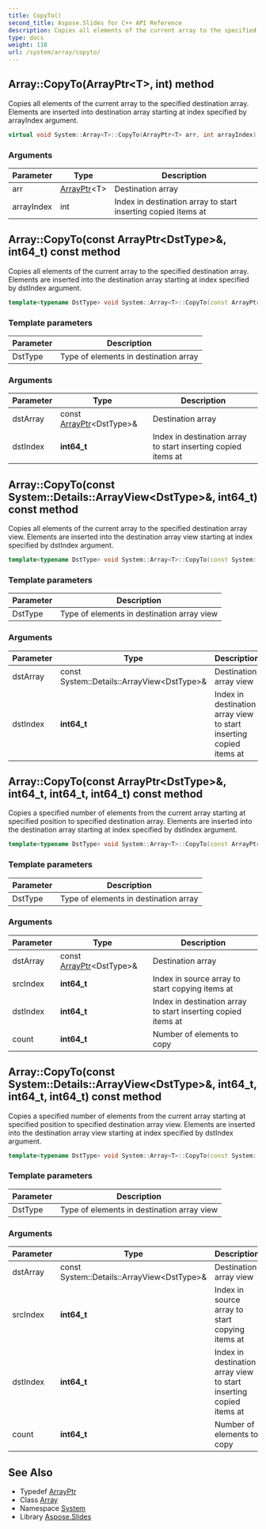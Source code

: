 ```yaml
---
title: CopyTo()
second_title: Aspose.Slides for C++ API Reference
description: Copies all elements of the current array to the specified destination array. Elements are inserted into destination array starting at index specified by arrayIndex argument.
type: docs
weight: 118
url: /system/array/copyto/
---
```

## Array::CopyTo(ArrayPtr\<T\>, int) method


Copies all elements of the current array to the specified destination array. Elements are inserted into destination array starting at index specified by arrayIndex argument.

```cpp
virtual void System::Array<T>::CopyTo(ArrayPtr<T> arr, int arrayIndex) override
```


### Arguments

| Parameter | Type | Description |
| --- | --- | --- |
| arr | [ArrayPtr](../../arrayptr/)\<T\> | Destination array |
| arrayIndex | int | Index in destination array to start inserting copied items at |

## Array::CopyTo(const ArrayPtr\<DstType\>\&, int64_t) const method


Copies all elements of the current array to the specified destination array. Elements are inserted into the destination array starting at index specified by dstIndex argument.

```cpp
template<typename DstType> void System::Array<T>::CopyTo(const ArrayPtr<DstType> &dstArray, int64_t dstIndex) const
```


### Template parameters

| Parameter | Description |
| --- | --- |
| DstType | Type of elements in destination array |

### Arguments

| Parameter | Type | Description |
| --- | --- | --- |
| dstArray | const [ArrayPtr](../../arrayptr/)\<DstType\>\& | Destination array |
| dstIndex | **int64_t** | Index in destination array to start inserting copied items at |

## Array::CopyTo(const System::Details::ArrayView\<DstType\>\&, int64_t) const method


Copies all elements of the current array to the specified destination array view. Elements are inserted into the destination array view starting at index specified by dstIndex argument.

```cpp
template<typename DstType> void System::Array<T>::CopyTo(const System::Details::ArrayView<DstType> &dstArray, int64_t dstIndex) const
```


### Template parameters

| Parameter | Description |
| --- | --- |
| DstType | Type of elements in destination array view |

### Arguments

| Parameter | Type | Description |
| --- | --- | --- |
| dstArray | const System::Details::ArrayView\<DstType\>\& | Destination array view |
| dstIndex | **int64_t** | Index in destination array view to start inserting copied items at |

## Array::CopyTo(const ArrayPtr\<DstType\>\&, int64_t, int64_t, int64_t) const method


Copies a specified number of elements from the current array starting at specified position to specified destination array. Elements are inserted into the destination array starting at index specified by dstIndex argument.

```cpp
template<typename DstType> void System::Array<T>::CopyTo(const ArrayPtr<DstType> &dstArray, int64_t srcIndex, int64_t dstIndex, int64_t count) const
```


### Template parameters

| Parameter | Description |
| --- | --- |
| DstType | Type of elements in destination array |

### Arguments

| Parameter | Type | Description |
| --- | --- | --- |
| dstArray | const [ArrayPtr](../../arrayptr/)\<DstType\>\& | Destination array |
| srcIndex | **int64_t** | Index in source array to start copying items at |
| dstIndex | **int64_t** | Index in destination array to start inserting copied items at |
| count | **int64_t** | Number of elements to copy |

## Array::CopyTo(const System::Details::ArrayView\<DstType\>\&, int64_t, int64_t, int64_t) const method


Copies a specified number of elements from the current array starting at specified position to specified destination array view. Elements are inserted into the destination array view starting at index specified by dstIndex argument.

```cpp
template<typename DstType> void System::Array<T>::CopyTo(const System::Details::ArrayView<DstType> &dstArray, int64_t srcIndex, int64_t dstIndex, int64_t count) const
```


### Template parameters

| Parameter | Description |
| --- | --- |
| DstType | Type of elements in destination array view |

### Arguments

| Parameter | Type | Description |
| --- | --- | --- |
| dstArray | const System::Details::ArrayView\<DstType\>\& | Destination array view |
| srcIndex | **int64_t** | Index in source array to start copying items at |
| dstIndex | **int64_t** | Index in destination array view to start inserting copied items at |
| count | **int64_t** | Number of elements to copy |

## See Also

* Typedef [ArrayPtr](../../arrayptr/)
* Class [Array](../)
* Namespace [System](../../)
* Library [Aspose.Slides](../../../)
